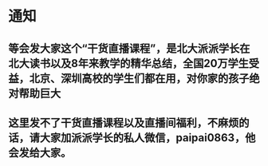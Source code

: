 # 通知

## 等会发大家这个“干货直播课程”，是北大派派学长在北大读书以及8年来教学的精华总结，全国20万学生受益，北京、深圳高校的学生们都在用，对你家的孩子绝对帮助巨大

## 这里发不了干货直播课程以及直播间福利，不麻烦的话，请大家加派派学长的私人微信，paipai0863，他会发给大家。

